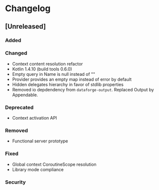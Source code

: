# Changelog

## [Unreleased]
### Added

### Changed
- Context content resolution refactor
- Kotlin 1.4.10 (build tools 0.6.0)
- Empty query in Name is null instead of ""
- Provider provides an empty map instead of error by default
- Hidden delegates hierarchy in favor of stdlib properties
- Removed io depdendency from `dataforge-output`. Replaced Output by Appendable.

### Deprecated
- Context activation API

### Removed
- Functional server prototype

### Fixed
- Global context CoroutineScope resolution
- Library mode compliance

### Security
